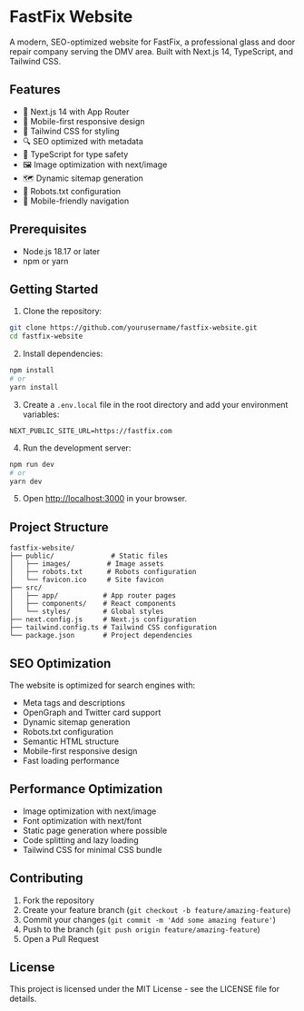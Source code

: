 # FastFix Website

A modern, SEO-optimized website for FastFix, a professional glass and door repair company serving the DMV area. Built with Next.js 14, TypeScript, and Tailwind CSS.

## Features

- 🚀 Next.js 14 with App Router
- 📱 Mobile-first responsive design
- 🎨 Tailwind CSS for styling
- 🔍 SEO optimized with metadata
- 📝 TypeScript for type safety
- 🖼️ Image optimization with next/image
- 🗺️ Dynamic sitemap generation
- 🤖 Robots.txt configuration
- 📱 Mobile-friendly navigation

## Prerequisites

- Node.js 18.17 or later
- npm or yarn

## Getting Started

1. Clone the repository:
```bash
git clone https://github.com/yourusername/fastfix-website.git
cd fastfix-website
```

2. Install dependencies:
```bash
npm install
# or
yarn install
```

3. Create a `.env.local` file in the root directory and add your environment variables:
```env
NEXT_PUBLIC_SITE_URL=https://fastfix.com
```

4. Run the development server:
```bash
npm run dev
# or
yarn dev
```

5. Open [http://localhost:3000](http://localhost:3000) in your browser.

## Project Structure

```
fastfix-website/
├── public/              # Static files
│   ├── images/         # Image assets
│   ├── robots.txt      # Robots configuration
│   └── favicon.ico     # Site favicon
├── src/
│   ├── app/           # App router pages
│   ├── components/    # React components
│   └── styles/        # Global styles
├── next.config.js     # Next.js configuration
├── tailwind.config.ts # Tailwind CSS configuration
└── package.json       # Project dependencies
```

## SEO Optimization

The website is optimized for search engines with:

- Meta tags and descriptions
- OpenGraph and Twitter card support
- Dynamic sitemap generation
- Robots.txt configuration
- Semantic HTML structure
- Mobile-first responsive design
- Fast loading performance

## Performance Optimization

- Image optimization with next/image
- Font optimization with next/font
- Static page generation where possible
- Code splitting and lazy loading
- Tailwind CSS for minimal CSS bundle

## Contributing

1. Fork the repository
2. Create your feature branch (`git checkout -b feature/amazing-feature`)
3. Commit your changes (`git commit -m 'Add some amazing feature'`)
4. Push to the branch (`git push origin feature/amazing-feature`)
5. Open a Pull Request

## License

This project is licensed under the MIT License - see the LICENSE file for details.
